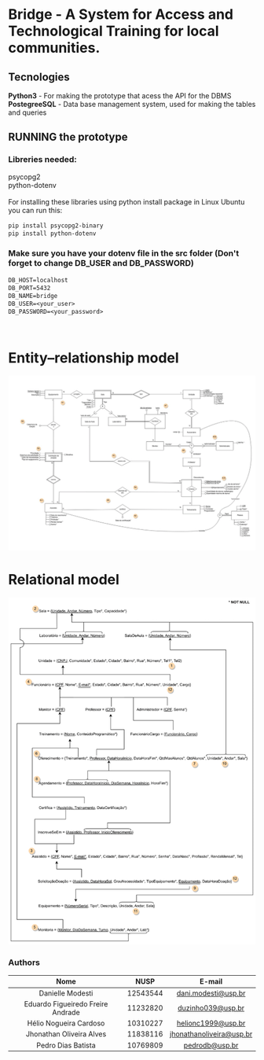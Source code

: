 # Bridge - A System for Access and Technological Training for local communities.


## Tecnologies
**Python3** - For making the prototype that acess the API for the DBMS<br>
**PostegreeSQL** - Data base management system, used for making the tables and queries

## RUNNING the prototype
### Libreries needed:
psycopg2<br>python-dotenv<br><br>For installing these libraries using python install package in Linux Ubuntu you can run this:
<br>
```
pip install psycopg2-binary
pip install python-dotenv
```
### Make sure you have your dotenv file in the src folder (Don't forget to change DB_USER and DB_PASSWORD) 
```
DB_HOST=localhost
DB_PORT=5432
DB_NAME=bridge
DB_USER=<your_user>
DB_PASSWORD=<your_password>
```
<br>

# Entity–relationship model
![DER_BRIDGE](assets/bridge_der-1.png)

# Relational model
![MREL_BRIDGE](assets/bridge_mr-1.png)

### Authors

|        Nome                         |    NUSP   |           E-mail            |
|:-----------------------------------:|:---------:|:---------------------------:|
|     Danielle Modesti                |  12543544 |    dani.modesti@usp.br      |
|   Eduardo Figueiredo Freire Andrade |  11232820 |    duzinho039@usp.br        |
|   Hélio Nogueira Cardoso            |  10310227 |    helionc1999@usp.br       |
|   Jhonathan Oliveira Alves          |  11838116 |    jhonathanoliveira@usp.br |
|   Pedro Dias Batista                |  10769809 |    pedrodb@usp.br           |

